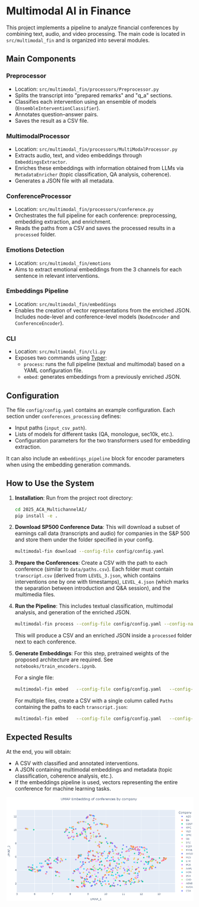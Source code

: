 # Multimodal AI in Finance

This project implements a pipeline to analyze financial conferences by combining text, audio, and video processing. The main code is located in `src/multimodal_fin` and is organized into several modules.

## Main Components

### Preprocessor
- Location: `src/multimodal_fin/processors/Preprocessor.py`
- Splits the transcript into "prepared remarks" and "q_a" sections.
- Classifies each intervention using an ensemble of models (`EnsembleInterventionClassifier`).
- Annotates question–answer pairs.
- Saves the result as a CSV file.

### MultimodalProcessor
- Location: `src/multimodal_fin/processors/MultiModalProcessor.py`
- Extracts audio, text, and video embeddings through `EmbeddingsExtractor`.
- Enriches these embeddings with information obtained from LLMs via `MetadataEnricher` (topic classification, QA analysis, coherence).
- Generates a JSON file with all metadata.

### ConferenceProcessor
- Location: `src/multimodal_fin/processors/conference.py`
- Orchestrates the full pipeline for each conference: preprocessing, embedding extraction, and enrichment.
- Reads the paths from a CSV and saves the processed results in a `processed` folder.

### Emotions Detection
- Location: `src/multimodal_fin/emotions`
- Aims to extract emotional embeddings from the 3 channels for each sentence in relevant interventions.

### Embeddings Pipeline
- Location: `src/multimodal_fin/embeddings`
- Enables the creation of vector representations from the enriched JSON. Includes node-level and conference-level models (`NodeEncoder` and `ConferenceEncoder`).

### CLI
- Location: `src/multimodal_fin/cli.py`
- Exposes two commands using [Typer](https://typer.tiangolo.com/):
  - `process`: runs the full pipeline (textual and multimodal) based on a YAML configuration file.
  - `embed`: generates embeddings from a previously enriched JSON.

## Configuration
The file `config/config.yaml` contains an example configuration. Each section under `conferences_processing` defines:
- Input paths (`input_csv_path`).
- Lists of models for different tasks (QA, monologue, sec10k, etc.).
- Configuration parameters for the two transformers used for embedding extraction.

It can also include an `embeddings_pipeline` block for encoder parameters when using the embedding generation commands.

## How to Use the System

1. **Installation**: Run from the project root directory:
   ```bash
   cd 2025_ACA_MultichannelAI/
   pip install -e .
   ```

2. **Download SP500 Conference Data**: This will download a subset of earnings call data (transcripts and audio) for companies in the S&P 500 and store them under   the folder specified in your config.
   ```bash
   multimodal-fin download --config-file config/config.yaml
   ```

3. **Prepare the Conferences**: Create a CSV with the path to each conference (similar to `data/paths.csv`). Each folder must contain `transcript.csv` (derived from `LEVEL_3.json`, which contains interventions one by one with timestamps), `LEVEL_4.json` (which marks the separation between introduction and Q&A session), and the multimedia files.

4. **Run the Pipeline**: This includes textual classification, multimodal analysis, and generation of the enriched JSON.
   ```bash
   multimodal-fin process --config-file config/config.yaml --config-name default
   ```
   This will produce a CSV and an enriched JSON inside a `processed` folder next to each conference.

5. **Generate Embeddings**: For this step, pretrained weights of the proposed architecture are required. See `notebooks/train_encoders.ipynb`.
   
   For a single file:
   ```bash
   multimodal-fin embed   --config-file config/config.yaml   --config-name default  --json-path /ruta/a/transcript.json
   ```

   For multiple files, create a CSV with a single column called `Paths` containing the paths to each `transcript.json`:
   ```bash
   multimodal-fin embed   --config-file config/config.yaml   --config-name default  --json-csv data/json_paths.csv
   ```

## Expected Results
At the end, you will obtain:
- A CSV with classified and annotated interventions.
- A JSON containing multimodal embeddings and metadata (topic classification, coherence analysis, etc.).
- If the embeddings pipeline is used, vectors representing the entire conference for machine learning tasks.

![Embeddings Visualization](static/final_embeddings.png)
